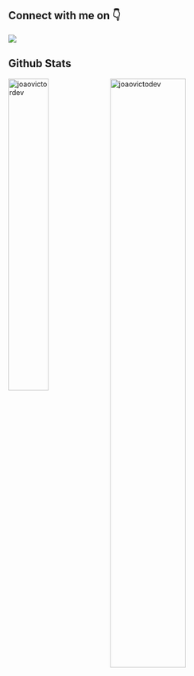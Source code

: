 <h2> Connect with me on 👇</h2>
<a href="https://www.hackerrank.com/MuskanRani](https://www.frontendmentor.io/profile/JoaoVictodev" target="_blank">
<img src="https://img.shields.io/badge/Frontend_Mentor--blue?logo=frontmentor&logoColor=black" ;></img></a>
</a> 
<br/> 

<h2> Github Stats </h2> 
<img align="left" width="40%" src="https://github-readme-stats.vercel.app/api/top-langs/?username=joaovictodev&theme=vue-dark&show_icons=true&hide_border=true&layout=compact" alt="joaovictordev" />
<img width="55%" src="https://github-readme-streak-stats.herokuapp.com/?user=joaovictodev&theme=vue-dark&hide_border=true" alt="joaovictodev" />
<br/>

